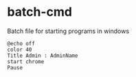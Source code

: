 # batch-cmd
Batch file for starting programs in windows

````batch
@echo off
color 40
Title Admin : AdminName
start chrome
Pause
````
